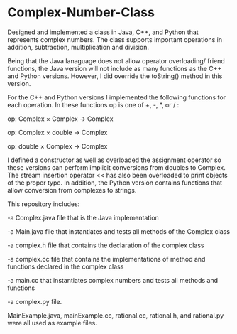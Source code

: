 # Complex-Number-Class

Designed and implemented a class in Java, C++, and Python that represents complex numbers. The class supports important operations in addition, subtraction, multiplication and division. 

Being that the Java lanaguage does not allow operator overloading/ friend functions, the Java version will not include as many functions as the C++ and Python versions. However, I did override the toString() method in this version.

For the C++ and Python versions I implemented the following functions for each operation. In these functions op is one of +, -, *, or / :

op: Complex × Complex → Complex

op: Complex × double → Complex

op: double × Complex → Complex

I defined a constructor as well as overloaded the assignment operator so these versions can perform implicit conversions from doubles to Complex. The stream insertion operator << has also been overloaded to print objects of the proper type. In addition, the Python version contains functions that allow conversion from complexes to strings.

This repository includes:

-a Complex.java file that is the Java implementation

-a Main.java file that instantiates and tests all methods of the Complex class

-a complex.h file that contains the declaration of the complex class

-a complex.cc file that contains the implementations of method and functions declared in the complex class

-a main.cc that instantiates complex numbers and tests all methods and functions

-a complex.py file.

MainExample.java, mainExample.cc, rational.cc, rational.h, and rational.py were all used as example files.
